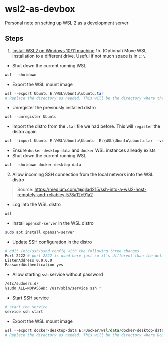 # wsl2-as-devbox
Personal note on setting up WSL 2 as a development server

## Steps
1. [Install WSL2 on Windows 10/11 machine](https://ubuntu.com/tutorials/install-ubuntu-on-wsl2-on-windows-10#1-overview)
1b. (Optional) Move WSL installation to a different drive. Useful if not much space is in `C:\`.
- Shut down the current running WSL
```powershell
wsl --shutdown
```
- Export the WSL mount image
```powershell
wsl --export Ubuntu E:\WSL\Ubuntu\ubuntu.tar 
# Replace the directory as needed. This will be the directory where the WSL distro disk will be mounted
```

- Unregister the previously installed distro
```powershell
wsl --unregister Ubuntu
```

- Import the distro from the `.tar` file we had before. This will `register` the distro again
```powershell
wsl --import Ubuntu E:\WSL\Ubuntu\Ubuntu  E:\WSL\Ubuntu\ubuntu.tar --version 2
```


- Ensure `docker-desktop-data` and `docker` WSL instances already exists
- Shut down the current running WSL
```powershell
wsl --shutdown docker-desktop-data
```

2. Allow incoming SSH connection from the local network into the WSL distro
> Source: https://medium.com/@gilad215/ssh-into-a-wsl2-host-remotely-and-reliabley-578a12c91a2

- Log into the WSL distro
```powershell
wsl
```

- Install `openssh-server` in the WSL distro
```sh
sudo apt install openssh-server
```

- Update SSH configuration in the distro
```sh
# edit /etc/ssh/sshd_config with the following three changes
Port 2222 # port 2222 is used here just so it's different than the default port 22, but still easy to remember
ListenAddress 0.0.0.0
PasswordAuthentication yes
```

- Allow starting `ssh` service without password
```sh
/etc/sudoers.d/
%sudo ALL=NOPASSWD: /usr/sbin/service ssh *
```

- Start SSH service
```sh
# start the service
service ssh start
```



- Export the WSL mount image
```powershell
wsl --export docker-desktop-data E:/Docker/wsl/data/docker-desktop-data.tar 
# Replace the directory as needed. This will be the directory where Docker's images and data are stored
```
